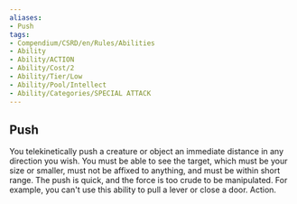 ```yaml
---
aliases:
- Push
tags:
- Compendium/CSRD/en/Rules/Abilities
- Ability
- Ability/ACTION
- Ability/Cost/2
- Ability/Tier/Low
- Ability/Pool/Intellect
- Ability/Categories/SPECIAL ATTACK
---
```


  
## Push  
You telekinetically push a creature or object an immediate distance in any direction you wish. You must be able to see the target, which must be your size or smaller, must not be affixed to anything, and must be within short range. The push is quick, and the force is too crude to be manipulated. For example, you can't use this ability to pull a lever or close a door. Action. 